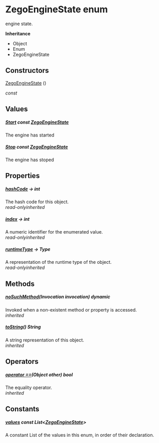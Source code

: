 


# ZegoEngineState enum







<p>engine state.</p>



**Inheritance**

- Object
- Enum
- ZegoEngineState






## Constructors

[ZegoEngineState](../zego_uikit_prebuilt_live_audio_room/ZegoEngineState/ZegoEngineState.md) ()

  _const_ 


## Values

##### [Start](../zego_uikit_prebuilt_live_audio_room/ZegoEngineState.md) const [ZegoEngineState](../zego_uikit_prebuilt_live_audio_room/ZegoEngineState.md)



<p>The engine has started</p>  




##### [Stop](../zego_uikit_prebuilt_live_audio_room/ZegoEngineState.md) const [ZegoEngineState](../zego_uikit_prebuilt_live_audio_room/ZegoEngineState.md)



<p>The engine has stoped</p>  





## Properties

##### [hashCode](../zego_uikit_prebuilt_live_audio_room/ZegoEngineState/hashCode.md) &#8594; int



The hash code for this object.  
_<span class="feature">read-only</span><span class="feature">inherited</span>_



##### [index](../zego_uikit_prebuilt_live_audio_room/ZegoEngineState/index.md) &#8594; int



A numeric identifier for the enumerated value.  
_<span class="feature">read-only</span><span class="feature">inherited</span>_



##### [runtimeType](../zego_uikit_prebuilt_live_audio_room/ZegoEngineState/runtimeType.md) &#8594; Type



A representation of the runtime type of the object.  
_<span class="feature">read-only</span><span class="feature">inherited</span>_





## Methods

##### [noSuchMethod](../zego_uikit_prebuilt_live_audio_room/ZegoEngineState/noSuchMethod.md)(Invocation invocation) dynamic



Invoked when a non-existent method or property is accessed.  
_<span class="feature">inherited</span>_



##### [toString](../zego_uikit_prebuilt_live_audio_room/ZegoEngineState/toString.md)() String



A string representation of this object.  
_<span class="feature">inherited</span>_





## Operators

##### [operator ==](../zego_uikit_prebuilt_live_audio_room/ZegoEngineState/operator_equals.md)(Object other) bool



The equality operator.  
_<span class="feature">inherited</span>_










## Constants

##### [values](../zego_uikit_prebuilt_live_audio_room/ZegoEngineState/values-constant.md) const List&lt;[ZegoEngineState](../zego_uikit_prebuilt_live_audio_room/ZegoEngineState.md)>



A constant List of the values in this enum, in order of their declaration.  









